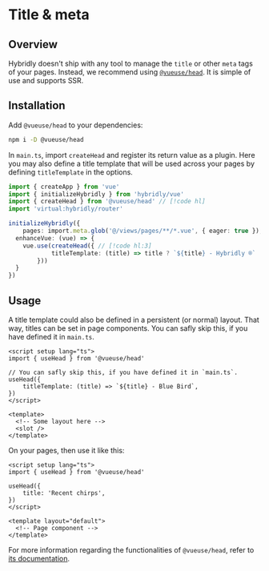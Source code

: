 # Title & meta

## Overview

Hybridly doesn't ship with any tool to manage the `title` or other `meta` tags of your pages. Instead, we recommend using [`@vueuse/head`](https://github.com/vueuse/head). It is simple of use and supports SSR.

## Installation

Add `@vueuse/head` to your dependencies:

```bash
npm i -D @vueuse/head
```

In `main.ts`, import `createHead` and register its return value as a plugin.
Here you may also define a title template that will be used across your pages by defining `titleTemplate` in the options.

```ts
import { createApp } from 'vue'
import { initializeHybridly } from 'hybridly/vue'
import { createHead } from '@vueuse/head' // [!code hl]
import 'virtual:hybridly/router'

initializeHybridly({
	pages: import.meta.glob('@/views/pages/**/*.vue', { eager: true }),
  enhanceVue: (vue) => {
    vue.use(createHead({ // [!code hl:3]
			titleTemplate: (title) => title ? `${title} - Hybridly ®` : 'Hybridly ®',
		})) 
  }
})
```

## Usage

A title template could also be defined in a persistent (or normal) layout. That way, titles can be set in page components.
You can safly skip this, if you have defined it in `main.ts`.

```vue
<script setup lang="ts">
import { useHead } from '@vueuse/head'

// You can safly skip this, if you have defined it in `main.ts`.
useHead({
	titleTemplate: (title) => `${title} - Blue Bird`,
})
</script>

<template>
  <!-- Some layout here -->
  <slot />
</template>
```
On your pages, then use it like this:

```vue
<script setup lang="ts">
import { useHead } from '@vueuse/head'

useHead({
	title: 'Recent chirps',
})
</script>

<template layout="default">
  <!-- Page component -->
</template>
```

For more information regarding the functionalities of `@vueuse/head`, refer to [its documentation](https://github.com/vueuse/head).
